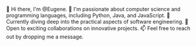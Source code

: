 👋 Hi there, I'm @Eugene.
👀 I'm passionate about computer science and programming languages, including Python, Java, and JavaScript.
🌱 Currently diving deep into the practical aspects of software engineering.
💼 Open to exciting collaborations on innovative projects.
📫 Feel free to reach out by dropping me a message.

<!---
Jony251/Jony251 is a ✨ special ✨ repository because its `README.md` (this file) appears on your GitHub profile.
You can click the Preview link to take a look at your changes.
--->
